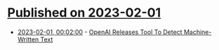 # [Published on 2023-02-01](index.md)

* [2023-02-01, 00:02:00](https://tech.slashdot.org/story/23/01/31/2048250/openai-releases-tool-to-detect-machine-written-text?utm_source=rss1.0mainlinkanon&utm_medium=feed) - [OpenAI Releases Tool To Detect Machine-Written Text](https://tech.slashdot.org/story/23/01/31/2048250/openai-releases-tool-to-detect-machine-written-text?utm_source=rss1.0mainlinkanon&utm_medium=feed)

